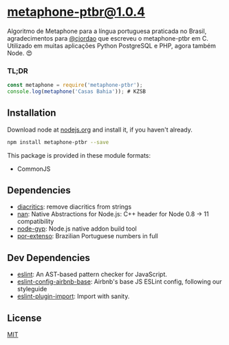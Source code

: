 # metaphone-ptbr@1.0.4

Algoritmo de Metaphone para a língua portuguesa praticada no Brasil, agradecimentos para [@cjordao](https://metaphoneptbr.sourceforge.io) que escreveu o metaphone-ptbr em C. Utilizado em muitas aplicações Python PostgreSQL e PHP, agora também Node. :heart_eyes:

### TL;DR ###

```js
const metaphone = require('metaphone-ptbr');
console.log(metaphone('Casas Bahia')); # KZSB
```

## Installation
Download node at [nodejs.org](http://nodejs.org) and install it, if you haven't already.

```sh
npm install metaphone-ptbr --save
```

This package is provided in these module formats:

- CommonJS

## Dependencies

- [diacritics](https://github.com/andrewrk/node-diacritics): remove diacritics from strings
- [nan](https://github.com/nodejs/nan): Native Abstractions for Node.js: C++ header for Node 0.8 -> 11 compatibility
- [node-gyp](https://github.com/nodejs/node-gyp): Node.js native addon build tool
- [por-extenso](https://github.com/tallesl/por-extenso): Brazilian Portuguese numbers in full


## Dev Dependencies

- [eslint](https://github.com/eslint/eslint): An AST-based pattern checker for JavaScript.
- [eslint-config-airbnb-base](https://github.com/airbnb/javascript): Airbnb's base JS ESLint config, following our styleguide
- [eslint-plugin-import](https://github.com/benmosher/eslint-plugin-import): Import with sanity.


## License
[MIT](https://opensource.org/licenses/MIT)
